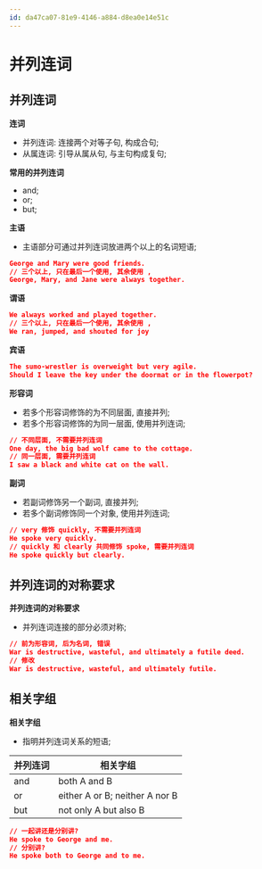 ```yaml
---
id: da47ca07-81e9-4146-a884-d8ea0e14e51c
---
```


# 并列连词

## 并列连词

**连词**

- 并列连词: 连接两个对等子句, 构成合句;
- 从属连词: 引导从属从句, 与主句构成复句;

**常用的并列连词**

- and;
- or;
- but;

**主语**

- 主语部分可通过并列连词放进两个以上的名词短语;

```json
George and Mary were good friends.
// 三个以上, 只在最后一个使用, 其余使用 ,
George, Mary, and Jane were always together.
```

**谓语**

```json
We always worked and played together.
// 三个以上, 只在最后一个使用, 其余使用 ,
We ran, jumped, and shouted for joy
```

**宾语**

```json
The sumo-wrestler is overweight but very agile.
Should I leave the key under the doormat or in the flowerpot?
```

**形容词**

- 若多个形容词修饰的为不同层面, 直接并列;
- 若多个形容词修饰的为同一层面, 使用并列连词;

```json
// 不同层面, 不需要并列连词
One day, the big bad wolf came to the cottage.
// 同一层面, 需要并列连词
I saw a black and white cat on the wall.
```

**副词**

- 若副词修饰另一个副词, 直接并列;
- 若多个副词修饰同一个对象, 使用并列连词;

```json
// very 修饰 quickly, 不需要并列连词
He spoke very quickly.
// quickly 和 clearly 共同修饰 spoke, 需要并列连词
He spoke quickly but clearly.
```

## 并列连词的对称要求

**并列连词的对称要求**

- 并列连词连接的部分必须对称;

```json
// 前为形容词, 后为名词, 错误
War is destructive, wasteful, and ultimately a futile deed.
// 修改
War is destructive, wasteful, and ultimately futile.
```

## 相关字组

**相关字组**

- 指明并列连词关系的短语;

| 并列连词 | 相关字组                       |
| -------- | ------------------------------ |
| and      | both A and B                   |
| or       | either A or B; neither A nor B |
| but      | not only A but also B          |

```json
// 一起讲还是分别讲?
He spoke to George and me.
// 分别讲?
He spoke both to George and to me.
```
